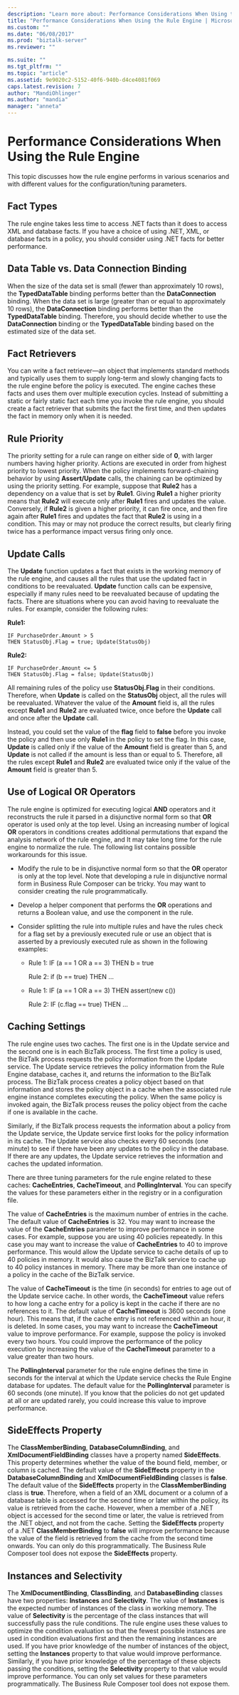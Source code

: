 ```yaml
---
description: "Learn more about: Performance Considerations When Using the Rule Engine"
title: "Performance Considerations When Using the Rule Engine | Microsoft Docs"
ms.custom: ""
ms.date: "06/08/2017"
ms.prod: "biztalk-server"
ms.reviewer: ""

ms.suite: ""
ms.tgt_pltfrm: ""
ms.topic: "article"
ms.assetid: 9e9020c2-5152-40f6-940b-d4ce4081f069
caps.latest.revision: 7
author: "MandiOhlinger"
ms.author: "mandia"
manager: "anneta"
---
```

# Performance Considerations When Using the Rule Engine
This topic discusses how the rule engine performs in various scenarios and with different values for the configuration/tuning parameters.  
  
## Fact Types  
 The rule engine takes less time to access .NET facts than it does to access XML and database facts. If you have a choice of using .NET, XML, or database facts in a policy, you should consider using .NET facts for better performance.  
  
## Data Table vs. Data Connection Binding  
 When the size of the data set is small (fewer than approximately 10 rows), the **TypedDataTable** binding performs better than the **DataConnection** binding. When the data set is large (greater than or equal to approximately 10 rows), the **DataConnection** binding performs better than the **TypedDataTable** binding. Therefore, you should decide whether to use the **DataConnection** binding or the **TypedDataTable** binding based on the estimated size of the data set.  
  
## Fact Retrievers  
 You can write a fact retriever—an object that implements standard methods and typically uses them to supply long-term and slowly changing facts to the rule engine before the policy is executed. The engine caches these facts and uses them over multiple execution cycles. Instead of submitting a static or fairly static fact each time you invoke the rule engine, you should create a fact retriever that submits the fact the first time, and then updates the fact in memory only when it is needed.  
  
## Rule Priority  
 The priority setting for a rule can range on either side of **0**, with larger numbers having higher priority. Actions are executed in order from highest priority to lowest priority. When the policy implements forward-chaining behavior by using **Assert/Update** calls, the chaining can be optimized by using the priority setting. For example, suppose that **Rule2** has a dependency on a value that is set by **Rule1**. Giving **Rule1** a higher priority means that **Rule2** will execute only after **Rule1** fires and updates the value. Conversely, if **Rule2** is given a higher priority, it can fire once, and then fire again after **Rule1** fires and updates the fact that **Rule2** is using in a condition. This may or may not produce the correct results, but clearly firing twice has a performance impact versus firing only once.  
  
## Update Calls  
 The **Update** function updates a fact that exists in the working memory of the rule engine, and causes all the rules that use the updated fact in conditions to be reevaluated. **Update** function calls can be expensive, especially if many rules need to be reevaluated because of updating the facts. There are situations where you can avoid having to reevaluate the rules. For example, consider the following rules:  
  
 **Rule1:**  
  
```  
IF PurchaseOrder.Amount > 5   
THEN StatusObj.Flag = true; Update(StatusObj)  
```  
  
 **Rule2:**  
  
```  
IF PurchaseOrder.Amount <= 5   
THEN StatusObj.Flag = false; Update(StatusObj)  
```  
  
 All remaining rules of the policy use **StatusObj.Flag** in their conditions. Therefore, when **Update** is called on the **StatusObj** object, all the rules will be reevaluated. Whatever the value of the **Amount** field is, all the rules except **Rule1** and **Rule2** are evaluated twice, once before the **Update** call and once after the **Update** call.  
  
 Instead, you could set the value of the **flag** field to **false** before you invoke the policy and then use only **Rule1** in the policy to set the flag. In this case, **Update** is called only if the value of the **Amount** field is greater than 5, and **Update** is not called if the amount is less than or equal to 5. Therefore, all the rules except **Rule1** and **Rule2** are evaluated twice only if the value of the **Amount** field is greater than 5.  
  
## Use of Logical OR Operators  
 The rule engine is optimized for executing logical **AND** operators and it reconstructs the rule it parsed in a disjunctive normal form so that **OR** operator is used only at the top level. Using an increasing number of logical **OR** operators in conditions creates additional permutations that expand the analysis network of the rule engine, and It may take long time for the rule engine to normalize the rule. The following list contains possible workarounds for this issue.  
  
-   Modify the rule to be in disjunctive normal form so that the **OR** operator is only at the top level. Note that developing a rule in disjunctive normal form in Business Rule Composer can be tricky. You may want to consider creating the rule programmatically.  
  
-   Develop a helper component that performs the **OR** operations and returns a Boolean value, and use the component in the rule.  
  
-   Consider splitting the rule into multiple rules and have the rules check for a flag set by a previously executed rule or use an object that is asserted by a previously executed rule as shown in the following examples:  
  
    -   Rule 1: IF (a == 1 OR a == 3) THEN b = true  
  
         Rule 2: if (b == true) THEN …  
  
    -   Rule 1: IF (a == 1 OR a == 3) THEN assert(new c())  
  
         Rule 2: IF (c.flag == true) THEN …  
  
## Caching Settings  
 The rule engine uses two caches. The first one is in the Update service and the second one is in each BizTalk process. The first time a policy is used, the BizTalk process requests the policy information from the Update service. The Update service retrieves the policy information from the Rule Engine database, caches it, and returns the information to the BizTalk process. The BizTalk process creates a policy object based on that information and stores the policy object in a cache when the associated rule engine instance completes executing the policy. When the same policy is invoked again, the BizTalk process reuses the policy object from the cache if one is available in the cache.  
  
 Similarly, if the BizTalk process requests the information about a policy from the Update service, the Update service first looks for the policy information in its cache. The Update service also checks every 60 seconds (one minute) to see if there have been any updates to the policy in the database. If there are any updates, the Update service retrieves the information and caches the updated information.  
  
 There are three tuning parameters for the rule engine related to these caches: **CacheEntries**, **CacheTimeout**, and **PollingInterval**. You can specify the values for these parameters either in the registry or in a configuration file.  
  
 The value of **CacheEntries** is the maximum number of entries in the cache. The default value of **CacheEntries** is 32. You may want to increase the value of the **CacheEntries** parameter to improve performance in some cases. For example, suppose you are using 40 policies repeatedly. In this case you may want to increase the value of **CacheEntries** to 40 to improve performance. This would allow the Update service to cache details of up to 40 policies in memory. It would also cause the BizTalk service to cache up to 40 policy instances in memory. There may be more than one instance of a policy in the cache of the BizTalk service.  
  
 The value of **CacheTimeout** is the time (in seconds) for entries to age out of the Update service cache. In other words, the **CacheTimeout** value refers to how long a cache entry for a policy is kept in the cache if there are no references to it. The default value of **CacheTimeout** is 3600 seconds (one hour). This means that, if the cache entry is not referenced within an hour, it is deleted. In some cases, you may want to increase the **CacheTimeout** value to improve performance. For example, suppose the policy is invoked every two hours. You could improve the performance of the policy execution by increasing the value of the **CacheTimeout** parameter to a value greater than two hours.  
  
 The **PollingInterval** parameter for the rule engine defines the time in seconds for the interval at which the Update service checks the Rule Engine database for updates. The default value for the **PollingInterval** parameter is 60 seconds (one minute). If you know that the policies do not get updated at all or are updated rarely, you could increase this value to improve performance.  
  
## SideEffects Property  
 The **ClassMemberBinding**, **DatabaseColumnBinding**, and **XmlDocumentFieldBinding** classes have a property named **SideEffects**. This property determines whether the value of the bound field, member, or column is cached. The default value of the **SideEffects** property in the **DatabaseColumnBinding** and **XmlDocumentFieldBinding** classes is **false**. The default value of the **SideEffects** property in the **ClassMemberBinding** class is **true**. Therefore, when a field of an XML document or a column of a database table is accessed for the second time or later within the policy, its value is retrieved from the cache. However, when a member of a .NET object is accessed for the second time or later, the value is retrieved from the .NET object, and not from the cache. Setting the **SideEffects** property of a .NET **ClassMemberBinding** to **false** will improve performance because the value of the field is retrieved from the cache from the second time onwards. You can only do this programmatically. The Business Rule Composer tool does not expose the **SideEffects** property.  
  
## Instances and Selectivity  
 The **XmlDocumentBinding**, **ClassBinding**, and **DatabaseBinding** classes have two properties: **Instances** and **Selectivity**. The value of **Instances** is the expected number of instances of the class in working memory. The value of **Selectivity** is the percentage of the class instances that will successfully pass the rule conditions. The rule engine uses these values to optimize the condition evaluation so that the fewest possible instances are used in condition evaluations first and then the remaining instances are used. If you have prior knowledge of the number of instances of the object, setting the **Instances** property to that value would improve performance. Similarly, if you have prior knowledge of the percentage of these objects passing the conditions, setting the **Selectivity** property to that value would improve performance. You can only set values for these parameters programmatically. The Business Rule Composer tool does not expose them.
